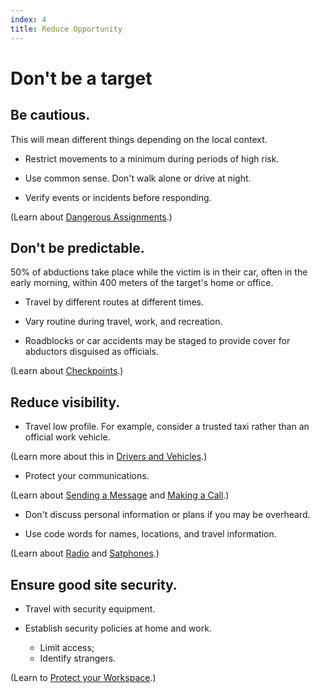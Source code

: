 ```yaml
---
index: 4
title: Reduce Opportunity
---
```

# Don't be a target 

## Be cautious.

This will mean different things depending on the local context.

*	Restrict movements to a minimum during periods of high risk.  

*	Use common sense. Don't walk alone or drive at night.

*	Verify events or incidents before responding.  

(Learn about [Dangerous Assignments](umbrella://operations/dangerous-assignments).)

## Don't be predictable.

50% of abductions take place while the victim is in their car, often in the early morning, within 400 meters of the target's home or office.

*	Travel by different routes at different times.

*	Vary routine during travel, work, and recreation.  

*	Roadblocks or car accidents may be staged to provide cover for abductors disguised as officials. 

(Learn about [Checkpoints](umbrella://travel/checkpoints).)

## Reduce visibility.  

* Travel low profile. For example, consider a trusted taxi rather than an official work vehicle. 

(Learn more about this in [Drivers and Vehicles](umbrella://travel/vehicles/beginner/s_drivers-and-vehicles.md).) 

* Protect your communications.

(Learn about [Sending a Message](umbrella://communications/sending-a-message) and [Making a Call](umbrella://communications/making-a-call).) 

* Don't discuss personal information or plans if you may be overheard. 

* Use code words for names, locations, and travel information.

(Learn about [Radio](umbrella://communications/radios-and-satellite-phones/beginner) and [Satphones](umbrella://communications/radios-and-satellite-phones/advanced).)

## Ensure good site security. 

* Travel with security equipment.

* Establish security policies at home and work. 
	* Limit access;
    * Identify strangers.
    
(Learn to [Protect your Workspace](umbrella://information/protect-your-workspace).)